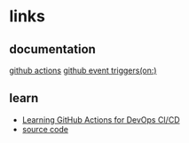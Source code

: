 # links

## documentation
[github actions](https://docs.github.com/en/actions)
[github event triggers(on:)](https://docs.github.com/en/actions/using-workflows/events-that-trigger-workflows)

## learn
* [Learning GitHub Actions for DevOps CI/CD](https://learning.oreilly.com/course/learning-github-actions/9781837639137/)
* [source code](https://github.com/PacktPublishing/Learning-GitHub-Actions-for-DevOps-CI-CD)

